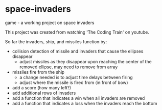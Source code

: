# space-invaders
game - a working project on space invaders

This project was created from watching 'The Coding Train' on youtube.

So far the invaders, ship, and missiles function by:
  - collision detection of missile and invaders that cause the ellipses disappear 
    + adjust missiles as they disappear upon reaching the center of the removed ellipse, may need to remove from array
  - missiles fire from the ship
    + a change needed is to adjust time delays between firing
    + adjust where the missile is fired from (in front of bow)
  - add a score (how many left?)
  - add additional rows of invaders
  - add a function that indicates a win when all invaders are removed
  - add a function that indicates a loss when the invaders reach the bottom
